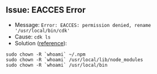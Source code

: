 ## Issue: EACCES Error

- Message: `Error: EACCES: permission denied, rename '/usr/local/bin/cdk'`
- Cause: `cdk ls`
- Solution ([reference](https://stackoverflow.com/a/27265264)):

```
sudo chown -R `whoami` ~/.npm
sudo chown -R `whoami` /usr/local/lib/node_modules
sudo chown -R `whoami` /usr/local/bin
```
